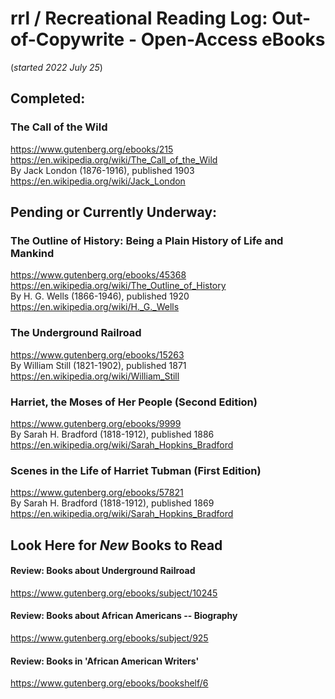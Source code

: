 # rrl / Recreational Reading Log: Out-of-Copywrite - Open-Access eBooks  
(*started 2022 July 25*)  

## Completed:  

### The Call of the Wild  
https://www.gutenberg.org/ebooks/215  
https://en.wikipedia.org/wiki/The_Call_of_the_Wild  
By Jack London (1876-1916), published 1903  
https://en.wikipedia.org/wiki/Jack_London  



## Pending or Currently Underway:  

### The Outline of History: Being a Plain History of Life and Mankind  
https://www.gutenberg.org/ebooks/45368  
https://en.wikipedia.org/wiki/The_Outline_of_History  
By H. G. Wells (1866-1946), published 1920  
https://en.wikipedia.org/wiki/H._G._Wells  

### The Underground Railroad  
https://www.gutenberg.org/ebooks/15263  
By William Still (1821-1902), published 1871  
https://en.wikipedia.org/wiki/William_Still  

### Harriet, the Moses of Her People (Second Edition)  
https://www.gutenberg.org/ebooks/9999  
By Sarah H. Bradford (1818-1912), published 1886  
https://en.wikipedia.org/wiki/Sarah_Hopkins_Bradford  

  ### Scenes in the Life of Harriet Tubman (First Edition)  
  https://www.gutenberg.org/ebooks/57821  
  By Sarah H. Bradford (1818-1912), published 1869  
  https://en.wikipedia.org/wiki/Sarah_Hopkins_Bradford  


## Look Here for *New* Books to Read  
#### Review: Books about Underground Railroad  
https://www.gutenberg.org/ebooks/subject/10245  

#### Review: Books about African Americans -- Biography  
https://www.gutenberg.org/ebooks/subject/925  

#### Review: Books in 'African American Writers'  
https://www.gutenberg.org/ebooks/bookshelf/6  

